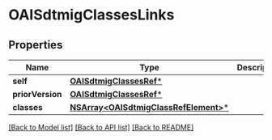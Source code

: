 # OAISdtmigClassesLinks

## Properties
Name | Type | Description | Notes
------------ | ------------- | ------------- | -------------
**self** | [**OAISdtmigClassesRef***](OAISdtmigClassesRef.md) |  | [optional] 
**priorVersion** | [**OAISdtmigClassesRef***](OAISdtmigClassesRef.md) |  | [optional] 
**classes** | [**NSArray&lt;OAISdtmigClassRefElement&gt;***](OAISdtmigClassRefElement.md) |  | [optional] 

[[Back to Model list]](../README.md#documentation-for-models) [[Back to API list]](../README.md#documentation-for-api-endpoints) [[Back to README]](../README.md)


